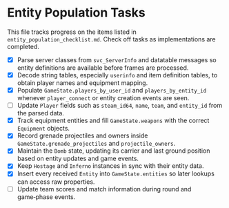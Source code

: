 # Entity Population Tasks

This file tracks progress on the items listed in `entity_population_checklist.md`.
Check off tasks as implementations are completed.

- [x] Parse server classes from `svc_ServerInfo` and datatable messages so entity definitions are available before frames are processed.
- [x] Decode string tables, especially `userinfo` and item definition tables, to obtain player names and equipment mapping.
- [x] Populate `GameState.players_by_user_id` and `players_by_entity_id` whenever `player_connect` or entity creation events are seen.
- [ ] Update `Player` fields such as `steam_id64`, `name`, `team`, and `entity_id` from the parsed data.
- [x] Track equipment entities and fill `GameState.weapons` with the correct `Equipment` objects.
- [x] Record grenade projectiles and owners inside `GameState.grenade_projectiles` and `projectile_owners`.
- [x] Maintain the `Bomb` state, updating its carrier and last ground position based on entity updates and game events.
- [x] Keep `Hostage` and `Inferno` instances in sync with their entity data.
- [x] Insert every received `Entity` into `GameState.entities` so later lookups can access raw properties.
- [ ] Update team scores and match information during round and game‑phase events.
